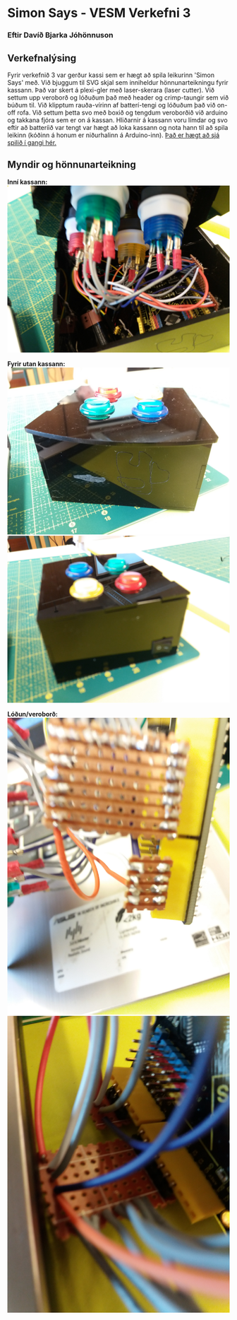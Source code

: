 # Simon Says - VESM Verkefni 3
### Eftir Davíð Bjarka Jóhönnuson




## Verkefnalýsing

Fyrir verkefnið 3 var gerður kassi sem er hægt að spila leikurinn 'Simon Says' með. Við bjuggum til SVG skjal sem inniheldur hönnunarteikningu fyrir kassann. Það var skert á plexi-gler með laser-skerara (laser cutter). Við settum upp veroborð og lóðuðum það með header og crimp-taungir sem við búðum til. Við klipptum rauða-vírinn af batterí-tengi og lóðuðum það við on-off rofa. Við settum þetta svo með boxið og tengdum veroborðið við arduino og takkana fjóra sem er on á kassan. Hliðarnir á kassann voru límdar og svo eftir að batteríið var tengt var hægt að loka kassann og nota hann til að spila leikinn (kóðinn á honum er niðurhalinn á Arduino-inn).
[Það er hægt að sjá spilið í gangi hér.](https://youtu.be/oqGBG_GHPdw)

## Myndir og hönnunarteikning

**Inní kassann:**
![insidebox](https://github.com/davidbjar/VESM-Verkefni3-SimonSays/blob/main/insidebox.jpg)

**Fyrir utan kassann:**
![insidebox](https://github.com/davidbjar/VESM-Verkefni3-SimonSays/blob/main/outsidebox1.jpg)
![insidebox](https://github.com/davidbjar/VESM-Verkefni3-SimonSays/blob/main/outsidebox2.jpg)

**Lóðun/veroborð:**
![insidebox](https://github.com/davidbjar/VESM-Verkefni3-SimonSays/blob/main/lodun1.jpg)
![insidebox](https://github.com/davidbjar/VESM-Verkefni3-SimonSays/blob/main/lodun2.jpg)


